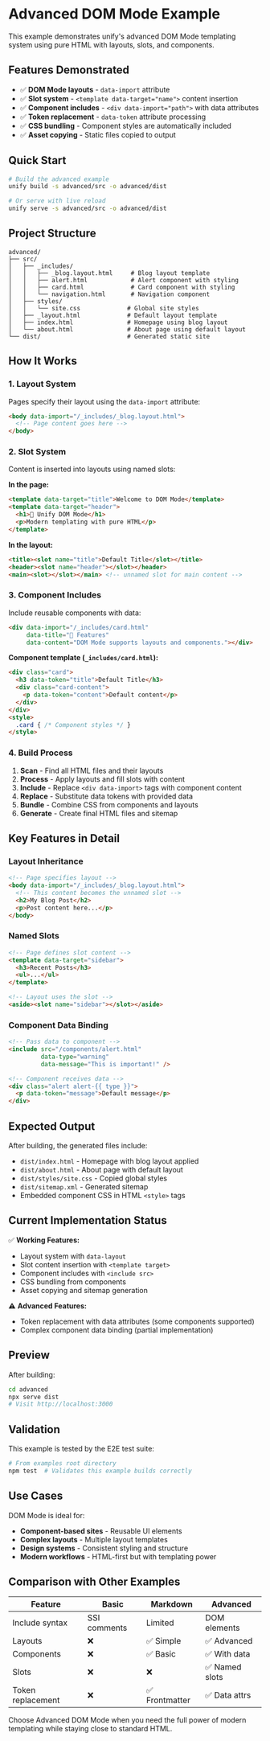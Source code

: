 # Advanced DOM Mode Example

This example demonstrates unify's advanced DOM Mode templating system using pure HTML with layouts, slots, and components.

## Features Demonstrated

- ✅ **DOM Mode layouts** - `data-import` attribute  
- ✅ **Slot system** - `<template data-target="name">` content insertion
- ✅ **Component includes** - `<div data-import="path">` with data attributes
- ✅ **Token replacement** - `data-token` attribute processing  
- ✅ **CSS bundling** - Component styles are automatically included
- ✅ **Asset copying** - Static files copied to output

## Quick Start

```bash
# Build the advanced example
unify build -s advanced/src -o advanced/dist

# Or serve with live reload  
unify serve -s advanced/src -o advanced/dist
```

## Project Structure

```
advanced/
├── src/
│   ├── _includes/
│   │   ├── _blog.layout.html     # Blog layout template
│   │   ├── alert.html            # Alert component with styling
│   │   ├── card.html             # Card component with styling
│   │   └── navigation.html       # Navigation component
│   ├── styles/
│   │   └── site.css             # Global site styles
│   ├── _layout.html             # Default layout template
│   ├── index.html               # Homepage using blog layout
│   └── about.html               # About page using default layout
└── dist/                        # Generated static site
```

## How It Works

### 1. Layout System

Pages specify their layout using the `data-import` attribute:

```html
<body data-import="/_includes/_blog.layout.html">
  <!-- Page content goes here -->
</body>
```

### 2. Slot System  

Content is inserted into layouts using named slots:

**In the page:**
```html
<template data-target="title">Welcome to DOM Mode</template>
<template data-target="header">
  <h1>🧱 Unify DOM Mode</h1>
  <p>Modern templating with pure HTML</p>
</template>
```

**In the layout:**
```html
<title><slot name="title">Default Title</slot></title>
<header><slot name="header"></slot></header>
<main><slot></slot></main> <!-- unnamed slot for main content -->
```

### 3. Component Includes

Include reusable components with data:

```html
<div data-import="/_includes/card.html"
     data-title="🎯 Features"
     data-content="DOM Mode supports layouts and components."></div>
```

**Component template (`_includes/card.html`):**
```html
<div class="card">
  <h3 data-token="title">Default Title</h3>
  <div class="card-content">
    <p data-token="content">Default content</p>
  </div>
</div>
<style>
  .card { /* Component styles */ }
</style>
```

### 4. Build Process

1. **Scan** - Find all HTML files and their layouts
2. **Process** - Apply layouts and fill slots with content
3. **Include** - Replace `<div data-import>` tags with component content  
4. **Replace** - Substitute data tokens with provided data
5. **Bundle** - Combine CSS from components and layouts
6. **Generate** - Create final HTML files and sitemap

## Key Features in Detail

### Layout Inheritance

```html
<!-- Page specifies layout -->
<body data-import="/_includes/_blog.layout.html">
  <!-- This content becomes the unnamed slot -->
  <h2>My Blog Post</h2>
  <p>Post content here...</p>
</body>
```

### Named Slots

```html
<!-- Page defines slot content -->  
<template data-target="sidebar">
  <h3>Recent Posts</h3>
  <ul>...</ul>
</template>

<!-- Layout uses the slot -->
<aside><slot name="sidebar"></slot></aside>
```

### Component Data Binding

```html
<!-- Pass data to component -->
<include src="/components/alert.html"
         data-type="warning"
         data-message="This is important!" />

<!-- Component receives data -->
<div class="alert alert-{{ type }}">
  <p data-token="message">Default message</p>
</div>
```

## Expected Output

After building, the generated files include:

- `dist/index.html` - Homepage with blog layout applied
- `dist/about.html` - About page with default layout  
- `dist/styles/site.css` - Copied global styles
- `dist/sitemap.xml` - Generated sitemap
- Embedded component CSS in HTML `<style>` tags

## Current Implementation Status

✅ **Working Features:**
- Layout system with `data-layout`
- Slot content insertion with `<template target>`
- Component includes with `<include src>`
- CSS bundling from components
- Asset copying and sitemap generation

⚠️ **Advanced Features:**  
- Token replacement with data attributes (some components supported)
- Complex component data binding (partial implementation)

## Preview

After building:

```bash
cd advanced  
npx serve dist
# Visit http://localhost:3000
```

## Validation

This example is tested by the E2E test suite:

```bash
# From examples root directory
npm test  # Validates this example builds correctly
```

## Use Cases

DOM Mode is ideal for:

- **Component-based sites** - Reusable UI elements
- **Complex layouts** - Multiple layout templates  
- **Design systems** - Consistent styling and structure
- **Modern workflows** - HTML-first but with templating power

## Comparison with Other Examples

| Feature | Basic | Markdown | Advanced |
|---------|--------|----------|----------|
| Include syntax | SSI comments | Limited | DOM elements |
| Layouts | ❌ | ✅ Simple | ✅ Advanced |
| Components | ❌ | ✅ Basic | ✅ With data |
| Slots | ❌ | ❌ | ✅ Named slots |
| Token replacement | ❌ | ✅ Frontmatter | ✅ Data attrs |

Choose Advanced DOM Mode when you need the full power of modern templating while staying close to standard HTML.